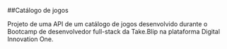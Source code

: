 ##Catálogo de jogos

Projeto de uma API de um catálogo de jogos desenvolvido durante o Bootcamp de desenvolvedor full-stack da Take.Blip na plataforma Digital Innovation One.